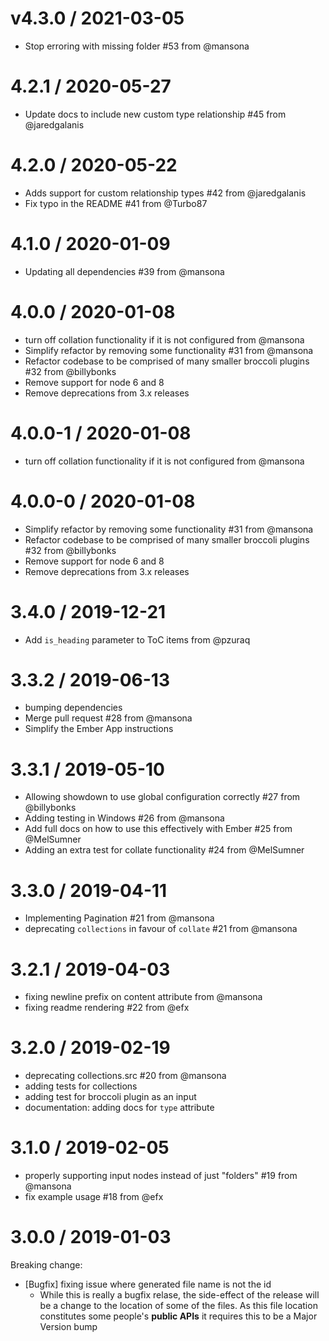 v4.3.0 / 2021-03-05
==================
  * Stop erroring with missing folder #53 from @mansona

4.2.1 / 2020-05-27
==================

  * Update docs to include new custom type relationship #45 from @jaredgalanis

4.2.0 / 2020-05-22
==================

  * Adds support for custom relationship types #42 from @jaredgalanis
  * Fix typo in the README #41 from @Turbo87

4.1.0 / 2020-01-09
==================

  * Updating all dependencies #39 from @mansona

4.0.0 / 2020-01-08
==================
  * turn off collation functionality if it is not configured from @mansona
  * Simplify refactor by removing some functionality #31 from @mansona
  * Refactor codebase to be comprised of many smaller broccoli plugins #32 from @billybonks
  * Remove support for node 6 and 8
  * Remove deprecations from 3.x releases

4.0.0-1 / 2020-01-08
==================
  * turn off collation functionality if it is not configured from @mansona

4.0.0-0 / 2020-01-08
==================

  * Simplify refactor by removing some functionality #31 from @mansona
  * Refactor codebase to be comprised of many smaller broccoli plugins #32 from @billybonks
  * Remove support for node 6 and 8
  * Remove deprecations from 3.x releases

3.4.0 / 2019-12-21
==================

  * Add `is_heading` parameter to ToC items from @pzuraq

3.3.2 / 2019-06-13
==================

  * bumping dependencies
  * Merge pull request #28 from @mansona
  * Simplify the Ember App instructions

3.3.1 / 2019-05-10
==================

  * Allowing showdown to use global configuration correctly #27 from @billybonks
  * Adding testing in Windows #26 from @mansona
  * Add full docs on how to use this effectively with Ember #25 from @MelSumner
  * Adding an extra test for collate functionality #24 from @MelSumner

3.3.0 / 2019-04-11
==================

  * Implementing Pagination #21 from @mansona
  * deprecating `collections` in favour of `collate` #21 from @mansona

3.2.1 / 2019-04-03
==================

  * fixing newline prefix on content attribute from @mansona
  * fixing readme rendering #22 from @efx

3.2.0 / 2019-02-19
==================

  * deprecating collections.src #20 from @mansona
  * adding tests for collections
  * adding test for broccoli plugin as an input
  * documentation: adding docs for `type` attribute

3.1.0 / 2019-02-05
==================

  * properly supporting input nodes instead of just "folders" #19 from @mansona
  * fix example usage #18 from @efx

3.0.0 / 2019-01-03
==================

Breaking change:
  * [Bugfix] fixing issue where generated file name is not the id
    * While this is really a bugfix relase, the side-effect of the release will be a change to the location of some of the files. As this file location constitutes some people's **public APIs** it requires this to be a Major Version bump
